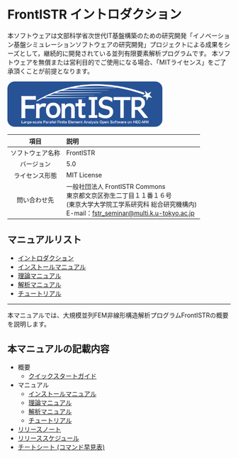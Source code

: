 <!-- 表記は FrontISTR ver. 0.0 で統一します -->
# FrontISTR イントロダクション

本ソフトウェアは文部科学省次世代IT基盤構築のための研究開発「イノベーション基盤シミュレーションソフトウェアの研究開発」プロジェクトによる成果をシーズとして，継続的に開発されている並列有限要素解析プログラムです。
本ソフトウェアを無償または営利目的でご使用になる場合、「MITライセンス」をご了承頂くことが前提となります。

<img src="./image/FrontISTR_logo.png" width="350px">

| 項目 | 説明 |
|:---------:|:---------|
| ソフトウェア名称 | FrontISTR |
| バージョン | 5.0 |
| ライセンス形態 | MIT License |
| 問い合わせ先 | 一般社団法人 FrontISTR Commons<br>東京都文京区弥生二丁目１１番１６号<br>(東京大学大学院工学系研究科 総合研究機構内)<br>E-mail：fstr_seminar@multi.k.u-tokyo.ac.jp |

## マニュアルリスト

  - [イントロダクション]()
  - [インストールマニュアル]()
  - [理論マニュアル]()
  - [解析マニュアル]()
  - [チュートリアル]()

<!-- ここまでテンプレート -->
---

本マニュアルでは、大規模並列FEM非線形構造解析プログラムFrontISTRの概要を説明します。

## 本マニュアルの記載内容

- 概要
    - [クイックスタートガイド]()
- マニュアル
    - [インストールマニュアル]()
    - [理論マニュアル]()
    - [解析マニュアル]()
    - [チュートリアル]()
- [リリースノート](./A1_release_note/00_release_note.md)
- [リリーススケジュール](./A1_release_note/01_release_schedule.md)
- [チートシート (コマンド早見表)](./A2_cheat_sheet/00_cheat_sheet.md)
